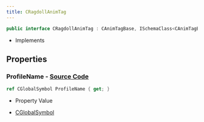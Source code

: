 ```yaml
---
title: CRagdollAnimTag
---
```


```csharp
public interface CRagdollAnimTag : CAnimTagBase, ISchemaClass<CAnimTagBase>, ISchemaClass<CRagdollAnimTag>, ISchemaField, ISchemaClass, INativeHandle
```

- Implements

## Properties

### **ProfileName** - [Source Code](https://github.com/swiftly-solution/swiftlys2/blob/main/managed/src/SwiftlyS2.Generated/Schemas/Interfaces/CRagdollAnimTag.cs#L16)

```csharp
ref CGlobalSymbol ProfileName { get; }
```

- Property Value

- [CGlobalSymbol](/docs/api/shared/natives/cglobalsymbol)


